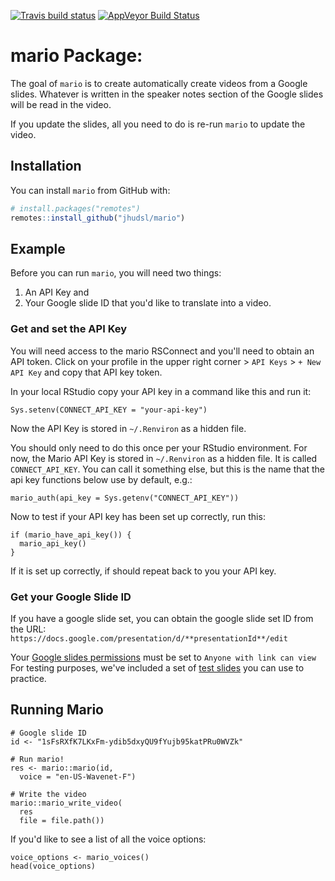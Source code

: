 
[![Travis build
status](https://travis-ci.com/jhudsl/ariExtra.svg?branch=master)](https://travis-ci.com/jhudsl/ariExtra)
[![AppVeyor Build
Status](https://ci.appveyor.com/api/projects/status/github/jhudsl/ariExtra?branch=master&svg=true)](https://ci.appveyor.com/project/jhudsl/ariExtra)
<!-- README.md is generated from README.Rmd. Please edit that file -->

# mario Package:

The goal of `mario` is to create automatically create videos from a Google slides.
Whatever is written in the speaker notes section of the Google slides will be read in the video.

If you update the slides, all you need to do is re-run `mario` to update the video.

## Installation

You can install `mario` from GitHub with:

``` r
# install.packages("remotes")
remotes::install_github("jhudsl/mario")
```

## Example

Before you can run `mario`, you will need two things:
1) An API Key and
2) Your Google slide ID that you'd like to translate into a video.

### Get and set the API Key

You will need access to the mario RSConnect and you'll need to obtain an API token.
Click on your profile in the upper right corner > `API Keys` > `+ New API Key` and copy that API key token.

In your local RStudio copy your API key in a command like this and run it:
```
Sys.setenv(CONNECT_API_KEY = "your-api-key")
```
Now the API Key is stored in `~/.Renviron` as a hidden file.

You should only need to do this once per your RStudio environment.
For now, the Mario API Key is stored in `~/.Renviron` as a hidden file.
It is called `CONNECT_API_KEY`. You can call it something else, but this is the name that the api key functions below use by default, e.g.:

`mario_auth(api_key = Sys.getenv("CONNECT_API_KEY"))`


Now to test if your API key has been set up correctly, run this:
```
if (mario_have_api_key()) {
  mario_api_key()
}
```
If it is set up correctly, if should repeat back to you your API key.

### Get your Google Slide ID

If you have a google slide set, you can obtain the google slide set ID from the URL:
`https://docs.google.com/presentation/d/**presentationId**/edit`

Your [Google slides permissions](https://artofpresentations.com/give-permissions-on-google-slides/) must be set to `Anyone with link can view`
For testing purposes, we've included a set of [test slides](https://docs.google.com/presentation/d/1sFsRXfK7LKxFm-ydib5dxyQU9fYujb95katPRu0WVZk/edit#slide=id.p) you can use to practice.

## Running Mario

```{r}
# Google slide ID
id <- "1sFsRXfK7LKxFm-ydib5dxyQU9fYujb95katPRu0WVZk"

# Run mario!
res <- mario::mario(id,
  voice = "en-US-Wavenet-F")

# Write the video
mario::mario_write_video(
  res
  file = file.path())
```

If you'd like to see a list of all the voice options:

```{r}
voice_options <- mario_voices()
head(voice_options)
```
